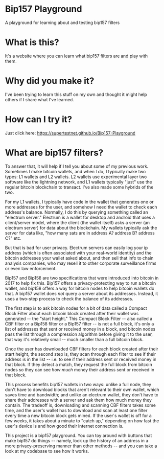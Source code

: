 # Bip157 Playground
A playground for learning about and testing bip157 filters

# What is this?
It's a website where you can learn what bip157 filters are and play with them.

# Why did you make it?
I've been trying to learn this stuff on my own and thought it might help others if I share what I've learned.

# How can I try it?
Just click here: https://supertestnet.github.io/Bip157-Playground

# What are bip157 filters?
To answer that, it will help if I tell you about some of my previous work. Sometimes I make bitcoin wallets, and when I do, I typically make two types: L1 wallets and L2 wallets. L2 wallets use experimental layer two software like the lightning network, and L1 wallets typically "just" use the regular bitcoin blockchain to transact. I've also made some hybrids of the two.

For my L1 wallets, I typically have code in the wallet that generates one or more addresses for the user, and somehow I need the wallet to check each address's balance. Normally, I do this by querying something called an "electrum server." Electrum is a wallet for desktop and android that uses a client/server model, where the client (the wallet itself) asks a server (an electrum server) for data about the blockchain. My wallets typically ask the server for data like, "how many sats are in address A? address B? address C?" etc.

But that is bad for user privacy. Electrum servers can easily log your ip address (which is often associated with your real-world identity) and the bitcoin addresses your wallet asked about, and then sell that info to chain analysis companies, who may resell it to other corporate surveillance firms or even law enforcement.

Bip157 and Bip158 are two specifications that were introduced into bitcoin in 2017 to help fix this. Bip157 offers a privacy-protecting way to run a bitcoin wallet, and bip158 offers a way for bitcoin nodes to help bitcoin wallets do that. A bip157 wallet does *not* query a server about its addresses. Instead, it uses a two-step process to check the balance of its addresses.

The first step is to ask bitcoin nodes for a bit of data called a Compact Block Filter about each bitcoin block created after their wallet was generated -- the "start height." This Compact Block Filter -- also called a CBF filter or a Bip158 filter or a Bip157 filter -- is not a full block, it's only a list of addresses that sent or received money in a block, and bitcoin nodes pass the list through a compression algorithm before giving it to the user, that way it's relatively small -- much smaller than a full bitcoin block.

Once the user has downloaded CBF filters for each block created after their start height, the second step is, they scan through each filter to see if their address is in the list -- i.e. to see if their address sent or received money in that block. If they detect a match, they request the full block from bitcoin nodes so they can see *how much* money their address sent or received in that block.

This process benefits bip157 wallets in two ways: unlike a full node, they don't have to download blocks that aren't relevant to their own wallet, which saves time and bandwidth; and unlike an electrum wallet, they don't have to share their addresses with a server and ask them how much money they contain. The tradeoff is, downloading and scanning CBF filters takes some time, and the user's wallet has to download and scan at least one filter every time a new bitcoin block gets mined. If the user's wallet is off for a few weeks, it takes about a minute to "catch up," depending on how fast the user's device is and how good their internet connection is.

This project is a bip157 playground. You can toy around with buttons that make bip157 do things -- namely, look up the history of an address in a more privacy-preserving manner than other methods -- and you can take a look at my codebase to see how it works.
